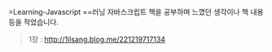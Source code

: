 =Learning-Javascript
==러닝 자바스크립트 책을 공부하며 느꼈던 생각이나 책 내용 등을 적었습니다.
>1장 : http://1ilsang.blog.me/221219717134